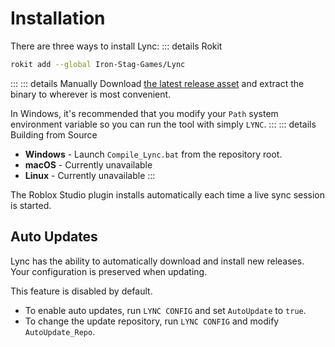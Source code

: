 # Installation

There are three ways to install Lync:
::: details Rokit
```bash
rokit add --global Iron-Stag-Games/Lync
```
:::
::: details Manually
Download [the latest release asset](https://github.com/Iron-Stag-Games/Lync/releases/latest) and extract the binary to wherever is most convenient.

In Windows, it's recommended that you modify your `Path` system environment variable so you can run the tool with simply `LYNC`.
:::
::: details Building from Source
* **Windows** - Launch `Compile_Lync.bat` from the repository root.
* **macOS** - Currently unavailable
* **Linux** - Currently unavailable
:::

The Roblox Studio plugin installs automatically each time a live sync session is started.

## Auto Updates

Lync has the ability to automatically download and install new releases. Your configuration is preserved when updating.

This feature is disabled by default.

* To enable auto updates, run `LYNC CONFIG` and set `AutoUpdate` to `true`.
* To change the update repository, run `LYNC CONFIG` and modify `AutoUpdate_Repo`.

